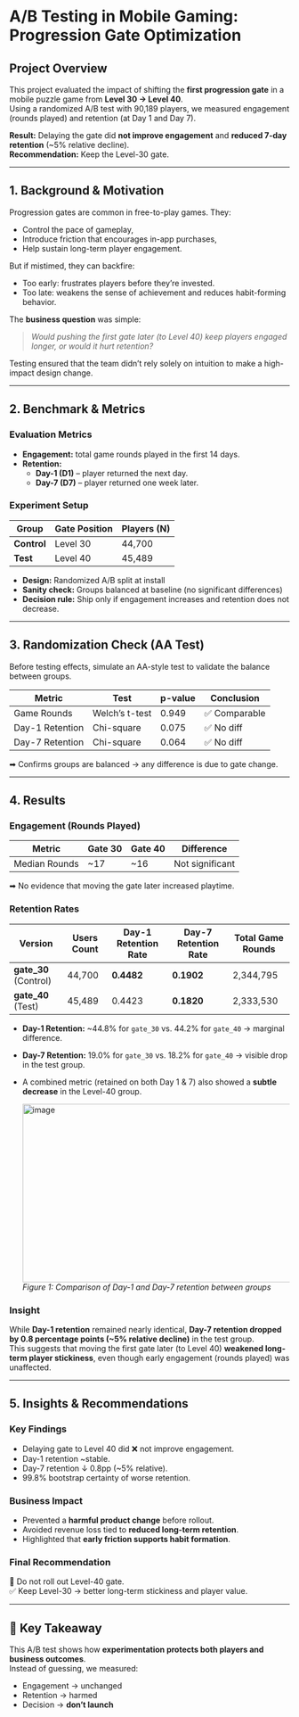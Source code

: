 # A/B Testing in Mobile Gaming: Progression Gate Optimization 

## Project Overview
This project evaluated the impact of shifting the **first progression gate** in a mobile puzzle game from **Level 30 → Level 40**.  
Using a randomized A/B test with 90,189 players, we measured engagement (rounds played) and retention (at Day 1 and Day 7).  

**Result:** Delaying the gate did **not improve engagement** and **reduced 7-day retention** (~5% relative decline).  
**Recommendation:** Keep the Level-30 gate.    

---

## 1. Background & Motivation  
Progression gates are common in free-to-play games. They:  
- Control the pace of gameplay,  
- Introduce friction that encourages in-app purchases,  
- Help sustain long-term player engagement.  

But if mistimed, they can backfire:  
- Too early: frustrates players before they’re invested.  
- Too late: weakens the sense of achievement and reduces habit-forming behavior.

The **business question** was simple:  
> *Would pushing the first gate later (to Level 40) keep players engaged longer, or would it hurt retention?*  

Testing ensured that the team didn’t rely solely on intuition to make a high-impact design change.  
 

---
## 2. Benchmark & Metrics  

### Evaluation Metrics  
- **Engagement:** total game rounds played in the first 14 days.  
- **Retention:**  
  - **Day-1 (D1)** – player returned the next day.  
  - **Day-7 (D7)** – player returned one week later.  

### Experiment Setup  
| **Group**   | **Gate Position** | **Players (N)** |  
|-------------|------------------|-----------------|  
| **Control** | Level 30         | 44,700          |  
| **Test**    | Level 40         | 45,489          |  

- **Design:** Randomized A/B split at install  
- **Sanity check:** Groups balanced at baseline (no significant differences)  
- **Decision rule:** Ship only if engagement increases and retention does not decrease.  

---

## 3. Randomization Check (AA Test)  

Before testing effects, simulate an AA-style test to validate the balance between groups.  

| **Metric**         | **Test**          | **p-value** | **Conclusion** |  
|---------------------|------------------|-------------|----------------|  
| Game Rounds         | Welch’s t-test   | 0.949       | ✅ Comparable |  
| Day-1 Retention     | Chi-square       | 0.075       | ✅ No diff |  
| Day-7 Retention     | Chi-square       | 0.064       | ✅ No diff |  

➡ Confirms groups are balanced → any difference is due to gate change.  

---
## 4. Results  

### Engagement (Rounds Played)  
| **Metric**       | **Gate 30** | **Gate 40** | **Difference** |  
|------------------|-------------|-------------|----------------|  
| Median Rounds    | ~17         | ~16         | Not significant |  

➡ No evidence that moving the gate later increased playtime.  

### Retention Rates  
| **Version** | **Users Count** | **Day-1 Retention Rate** | **Day-7 Retention Rate** | **Total Game Rounds** |  
|-------------|-----------------|--------------------------|--------------------------|-----------------------|  
| **gate_30** (Control) | 44,700 | **0.4482** | **0.1902** | 2,344,795 |  
| **gate_40** (Test)    | 45,489 | 0.4423 | **0.1820** | 2,333,530 |  

- **Day-1 Retention:** ~44.8% for `gate_30` vs. 44.2% for `gate_40` → marginal difference.  
- **Day-7 Retention:** 19.0% for `gate_30` vs. 18.2% for `gate_40` → visible drop in the test group.  
- A combined metric (retained on both Day 1 & 7) also showed a **subtle decrease** in the Level-40 group.

  <img width="800" height="320" alt="image" src="https://github.com/user-attachments/assets/14f4189a-f9eb-45ee-985a-1b22d5a21c9c" />
  <br>  
  <em>Figure 1: Comparison of Day-1 and Day-7 retention between groups</em>  


### Insight  
While **Day-1 retention** remained nearly identical, **Day-7 retention dropped by 0.8 percentage points (~5% relative decline)** in the test group.  
This suggests that moving the first gate later (to Level 40) **weakened long-term player stickiness**, even though early engagement (rounds played) was unaffected.  

---
## 5. Insights & Recommendations  

### Key Findings  
- Delaying gate to Level 40 did ❌ not improve engagement.  
- Day-1 retention ~stable.  
- Day-7 retention ↓ 0.8pp (~5% relative).  
- 99.8% bootstrap certainty of worse retention.  

### Business Impact  
- Prevented a **harmful product change** before rollout.  
- Avoided revenue loss tied to **reduced long-term retention**.  
- Highlighted that **early friction supports habit formation**.  

### Final Recommendation  
🚫 Do not roll out Level-40 gate.  
✅ Keep Level-30 → better long-term stickiness and player value.  

---

## 📌 Key Takeaway  
This A/B test shows how **experimentation protects both players and business outcomes**.  
Instead of guessing, we measured:  
- Engagement → unchanged  
- Retention → harmed  
- Decision → **don’t launch**  

